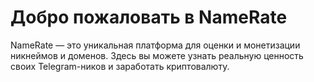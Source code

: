 
# Добро пожаловать в NameRate
NameRate — это уникальная платформа для оценки и монетизации никнеймов и доменов. 
Здесь вы можете узнать реальную ценность своих Telegram-ников и заработать криптовалюту.
    